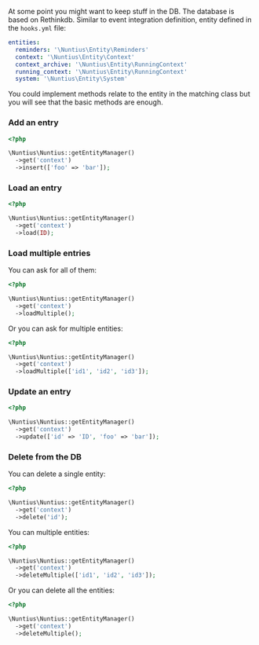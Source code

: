 At some point you might want to keep stuff in the DB. The database is based on 
Rethinkdb. Similar to event integration definition, entity defined in the 
`hooks.yml` file:
```yml
entities:
  reminders: '\Nuntius\Entity\Reminders'
  context: '\Nuntius\Entity\Context'
  context_archive: '\Nuntius\Entity\RunningContext'
  running_context: '\Nuntius\Entity\RunningContext'
  system: '\Nuntius\Entity\System'
```

You could implement methods relate to the entity in the matching class but you
will see that the basic methods are enough.

### Add an entry

```php
<?php

\Nuntius\Nuntius::getEntityManager()
  ->get('context')
  ->insert(['foo' => 'bar']);
```

### Load an entry

```php
<?php

\Nuntius\Nuntius::getEntityManager()
  ->get('context')
  ->load(ID);
```

### Load multiple entries

You can ask for all of them:

```php
<?php

\Nuntius\Nuntius::getEntityManager()
  ->get('context')
  ->loadMultiple();
```

Or you can ask for multiple entities:
```php
<?php

\Nuntius\Nuntius::getEntityManager()
  ->get('context')
  ->loadMultiple(['id1', 'id2', 'id3']);
```

### Update an entry

```php
<?php

\Nuntius\Nuntius::getEntityManager()
  ->get('context')
  ->update(['id' => 'ID', 'foo' => 'bar']);
```

### Delete from the DB

You can delete a single entity:

```php
<?php

\Nuntius\Nuntius::getEntityManager()
  ->get('context')
  ->delete('id');
```

You can multiple entities:

```php
<?php

\Nuntius\Nuntius::getEntityManager()
  ->get('context')
  ->deleteMultiple(['id1', 'id2', 'id3']);
```

Or you can delete all the entities:

```php
<?php

\Nuntius\Nuntius::getEntityManager()
  ->get('context')
  ->deleteMultiple();
```